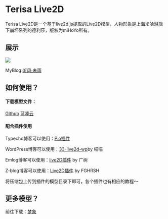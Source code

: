 # Terisa Live2D
Terisa Live2D是一个基于live2d.js提取的Live2D模型，人物形象是上海米哈游旗下崩坏系列的德利莎，版权为miHoYo所有。


## 展示
![](https://yun.clf.red/?/images/2019/01/04/evHj0mcEEY/terisa.png)

MyBlog:[听风·未雨](https://www.clf.red "听风·未雨")

## 如何使用？

#### 下载模型文件：

[Github](https://github.com/lychs1998/Terisa_live2D/archive/master.zip "Github") [蓝凑云](https://www.lanzous.com/i2ry0le "蓝凑云")

#### 配合插件使用

Typecho博客可以使用：[Pio插件](https://github.com/Dreamer-Paul/Pio "Pio插件")

WordPress博客可以使用：[33-live2d-wp](https://github.com/xb2016/33-live2d-wp "33-live2d-wp")by 喵喵

Emlog博客可以使用：[live2D插件](https://www.wikimoe.com/?post=75 "live2D") by 广树

Z-blog博客可以使用：[Live2D插件](https://www.fghrsh.net/post/123.html "Live2D插件")
by FGHRSH

将压缩包上传到插件的模型目录下即可，各个插件也有相应的教程～

## 更多模型？

前往下载：[梦象](https://mx-model.ga/ "梦象")
